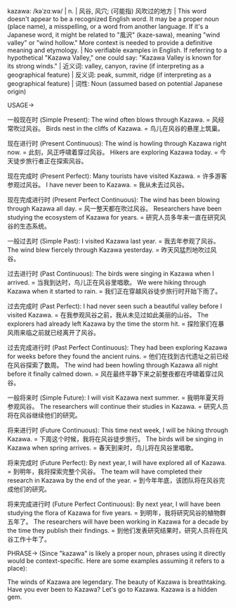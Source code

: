 kazawa: /kəˈzɑːwə/ | n. |  风谷, 风穴; (可能指) 风吹过的地方 |  This word doesn't appear to be a recognized English word.  It may be a proper noun (place name), a misspelling, or a word from another language. If it's a Japanese word, it might be related to "風沢" (kaze-sawa), meaning "wind valley" or "wind hollow."  More context is needed to provide a definitive meaning and etymology. | No verifiable examples in English.  If referring to a hypothetical "Kazawa Valley," one could say: "Kazawa Valley is known for its strong winds." | 近义词:  valley, canyon, ravine (if interpreting as a geographical feature) | 反义词:  peak, summit, ridge (if interpreting as a geographical feature) | 词性: Noun (assumed based on potential Japanese origin)


USAGE->

一般现在时 (Simple Present):
The wind often blows through Kazawa. = 风经常吹过风谷。
Birds nest in the cliffs of Kazawa. = 鸟儿在风谷的悬崖上筑巢。

现在进行时 (Present Continuous):
The wind is howling through Kazawa right now. = 此刻，风正呼啸着穿过风谷。
Hikers are exploring Kazawa today. = 今天徒步旅行者正在探索风谷。

现在完成时 (Present Perfect):
Many tourists have visited Kazawa. = 许多游客参观过风谷。
I have never been to Kazawa. = 我从未去过风谷。

现在完成进行时 (Present Perfect Continuous):
The wind has been blowing through Kazawa all day. = 风一整天都在吹过风谷。
Researchers have been studying the ecosystem of Kazawa for years. = 研究人员多年来一直在研究风谷的生态系统。

一般过去时 (Simple Past):
I visited Kazawa last year. = 我去年参观了风谷。
The wind blew fiercely through Kazawa yesterday. = 昨天风猛烈地吹过风谷。

过去进行时 (Past Continuous):
The birds were singing in Kazawa when I arrived. = 当我到达时，鸟儿正在风谷里唱歌。
We were hiking through Kazawa when it started to rain. = 我们正在穿越风谷徒步旅行时开始下雨了。

过去完成时 (Past Perfect):
I had never seen such a beautiful valley before I visited Kazawa. = 在我参观风谷之前，我从未见过如此美丽的山谷。
The explorers had already left Kazawa by the time the storm hit. = 探险家们在暴风雨来临之前就已经离开了风谷。

过去完成进行时 (Past Perfect Continuous):
They had been exploring Kazawa for weeks before they found the ancient ruins. = 他们在找到古代遗址之前已经在风谷探索了数周。
The wind had been howling through Kazawa all night before it finally calmed down. = 风在最终平静下来之前整夜都在呼啸着穿过风谷。

一般将来时 (Simple Future):
I will visit Kazawa next summer. = 我明年夏天将参观风谷。
The researchers will continue their studies in Kazawa. = 研究人员将在风谷继续他们的研究。

将来进行时 (Future Continuous):
This time next week, I will be hiking through Kazawa. = 下周这个时候，我将在风谷徒步旅行。
The birds will be singing in Kazawa when spring arrives. = 春天到来时，鸟儿将在风谷里唱歌。

将来完成时 (Future Perfect):
By next year, I will have explored all of Kazawa. = 到明年，我将探索完整个风谷。
The team will have completed their research in Kazawa by the end of the year. = 到今年年底，该团队将在风谷完成他们的研究。

将来完成进行时 (Future Perfect Continuous):
By next year, I will have been studying the flora of Kazawa for five years. = 到明年，我将研究风谷的植物群五年了。
The researchers will have been working in Kazawa for a decade by the time they publish their findings. = 到他们发表研究结果时，研究人员将在风谷工作十年了。



PHRASE-> (Since "kazawa" is likely a proper noun, phrases using it directly would be context-specific. Here are some examples assuming it refers to a place):

The winds of Kazawa are legendary.
The beauty of Kazawa is breathtaking.
Have you ever been to Kazawa?
Let's go to Kazawa.
Kazawa is a hidden gem. 
